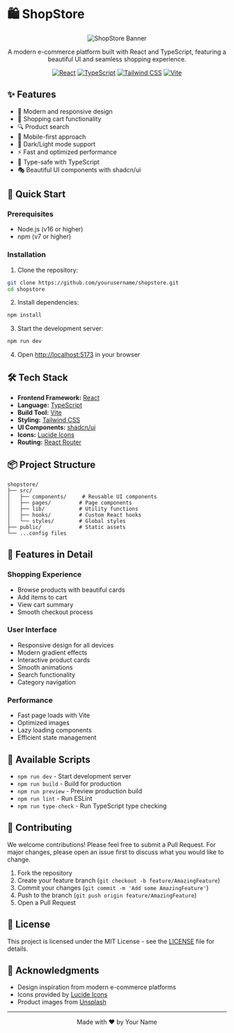 # 🛍️ ShopStore

<div align="center">

![ShopStore Banner](https://placehold.co/1200x400/6366f1/ffffff?text=ShopStore)

A modern e-commerce platform built with React and TypeScript, featuring a beautiful UI and seamless shopping experience.

[![React](https://img.shields.io/badge/React-18-blue?style=for-the-badge&logo=react)](https://reactjs.org/)
[![TypeScript](https://img.shields.io/badge/TypeScript-5-blue?style=for-the-badge&logo=typescript)](https://www.typescriptlang.org/)
[![Tailwind CSS](https://img.shields.io/badge/Tailwind-3-purple?style=for-the-badge&logo=tailwindcss)](https://tailwindcss.com/)
[![Vite](https://img.shields.io/badge/Vite-5-yellow?style=for-the-badge&logo=vite)](https://vitejs.dev/)

</div>

## ✨ Features

- 🎨 Modern and responsive design
- 🛒 Shopping cart functionality
- 🔍 Product search
- 📱 Mobile-first approach
- 🌙 Dark/Light mode support
- ⚡ Fast and optimized performance
- 🎯 Type-safe with TypeScript
- 🎭 Beautiful UI components with shadcn/ui

## 🚀 Quick Start

### Prerequisites

- Node.js (v16 or higher)
- npm (v7 or higher)

### Installation

1. Clone the repository:
```bash
git clone https://github.com/yourusername/shopstore.git
cd shopstore
```

2. Install dependencies:
```bash
npm install
```

3. Start the development server:
```bash
npm run dev
```

4. Open [http://localhost:5173](http://localhost:5173) in your browser

## 🛠️ Tech Stack

- **Frontend Framework:** [React](https://reactjs.org/)
- **Language:** [TypeScript](https://www.typescriptlang.org/)
- **Build Tool:** [Vite](https://vitejs.dev/)
- **Styling:** [Tailwind CSS](https://tailwindcss.com/)
- **UI Components:** [shadcn/ui](https://ui.shadcn.com/)
- **Icons:** [Lucide Icons](https://lucide.dev/)
- **Routing:** [React Router](https://reactrouter.com/)

## 📦 Project Structure

```
shopstore/
├── src/
│   ├── components/     # Reusable UI components
│   ├── pages/         # Page components
│   ├── lib/           # Utility functions
│   ├── hooks/         # Custom React hooks
│   └── styles/        # Global styles
├── public/            # Static assets
└── ...config files
```

## 🎨 Features in Detail

### Shopping Experience
- Browse products with beautiful cards
- Add items to cart
- View cart summary
- Smooth checkout process

### User Interface
- Responsive design for all devices
- Modern gradient effects
- Interactive product cards
- Smooth animations
- Search functionality
- Category navigation

### Performance
- Fast page loads with Vite
- Optimized images
- Lazy loading components
- Efficient state management

## 🔧 Available Scripts

- `npm run dev` - Start development server
- `npm run build` - Build for production
- `npm run preview` - Preview production build
- `npm run lint` - Run ESLint
- `npm run type-check` - Run TypeScript type checking

## 🤝 Contributing

We welcome contributions! Please feel free to submit a Pull Request. For major changes, please open an issue first to discuss what you would like to change.

1. Fork the repository
2. Create your feature branch (`git checkout -b feature/AmazingFeature`)
3. Commit your changes (`git commit -m 'Add some AmazingFeature'`)
4. Push to the branch (`git push origin feature/AmazingFeature`)
5. Open a Pull Request

## 📝 License

This project is licensed under the MIT License - see the [LICENSE](LICENSE) file for details.

## 🙏 Acknowledgments

- Design inspiration from modern e-commerce platforms
- Icons provided by [Lucide Icons](https://lucide.dev/)
- Product images from [Unsplash](https://unsplash.com/)

---

<div align="center">
Made with ❤️ by Your Name
</div>
